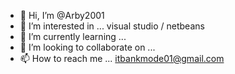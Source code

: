 - 👋 Hi, I’m @Arby2001
- 👀 I’m interested in ... visual studio / netbeans
- 🌱 I’m currently learning ...
- 💞️ I’m looking to collaborate on ...
- 📫 How to reach me ... itbankmode01@gmail.com

<!---
Arby2001/Arby2001 is a ✨ special ✨ repository because its `README.md` (this file) appears on your GitHub profile.
You can click the Preview link to take a look at your changes.
--->
